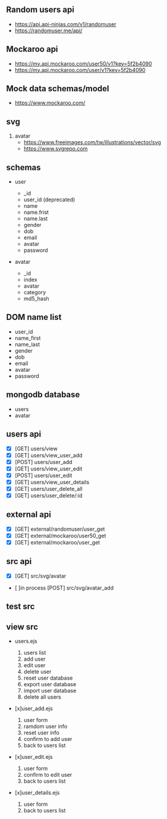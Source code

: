 ## Random users api

- https://api.api-ninjas.com/v1/randomuser
- https://randomuser.me/api/

## Mockaroo api

- https://my.api.mockaroo.com/user50/v1?key=5f2b4090
- https://my.api.mockaroo.com/user/v1?key=5f2b4090

## Mock data schemas/model

- https://www.mockaroo.com/

## svg

1. avatar
   - https://www.freeimages.com/tw/illustrations/vector/svg
   - https://www.svgrepo.com

## schemas

- user

  - \_id
  - user_id (deprecated)
  - name
  - name.frist
  - name.last
  - gender
  - dob
  - email
  - avatar
  - password

- avatar
  - \_id
  - index
  - avatar
  - category
  - md5_hash

## DOM name list

- user_id
- name_first
- name_last
- gender
- dob
- email
- avatar
- password

## mongodb database

- users
- avatar

## users api

- [x] [GET] users/view
- [x] [GET] users/view_user_add
- [x] [POST] users/user_add
- [x] [GET] users/view_user_edit
- [x] [POST] users/user_edit
- [x] [GET] users/view_user_details
- [x] [GET] users/user_delete_all
- [x] [GET] users/user_delete/:id

## external api

- [x] [GET] external/randomuser/user_get
- [x] [GET] external/mockaroo/user50_get
- [x] [GET] external/mockaroo/user_get

## src api

- [x] [GET] src/svg/avatar
- [ ]in process [POST] src/svg/avatar_add

## test src

## view src

- users.ejs

  1.  users list
  2.  add user
  3.  edit user
  4.  delete user
  5.  reset user database
  6.  export user database
  7.  import user database
  8.  delete all users

- [x]user_add.ejs

  1.  user form
  2.  ramdom user info
  3.  reset user info
  4.  confirm to add user
  5.  back to users list

- [x]user_edit.ejs

  1.  user form
  2.  confirm to edit user
  3.  back to users list

- [x]user_details.ejs

  1.  user form
  2.  back to users list
